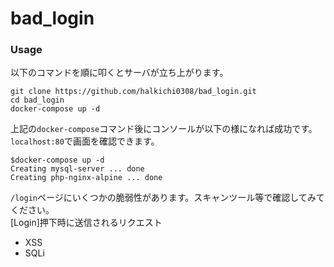 # bad_login

### Usage
以下のコマンドを順に叩くとサーバが立ち上がります。
``` 
git clone https://github.com/halkichi0308/bad_login.git
cd bad_login
docker-compose up -d
```

上記の``docker-compose``コマンド後にコンソールが以下の様になれば成功です。
``localhost:80``で画面を確認できます。
```
$docker-compose up -d
Creating mysql-server ... done
Creating php-nginx-alpine ... done
```

``/login``ページにいくつかの脆弱性があります。スキャンツール等で確認してみてください。  
[Login]押下時に送信されるリクエスト
* XSS
* SQLi

